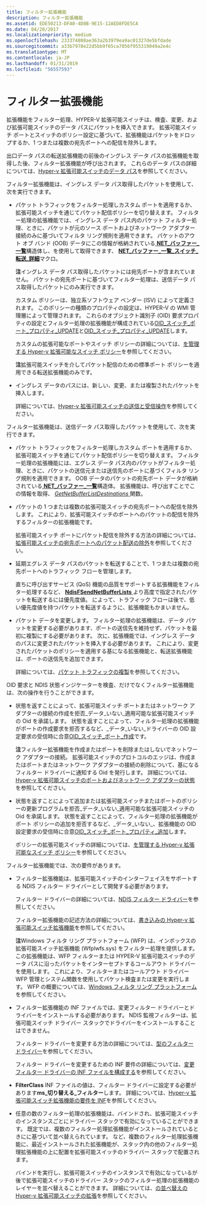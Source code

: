 ```yaml
---
title: フィルター拡張機能
description: フィルター拡張機能
ms.assetid: EDE50213-DFA0-4D8B-9E15-12AED8FDE5CA
ms.date: 04/20/2017
ms.localizationpriority: medium
ms.openlocfilehash: 233374808ae363a2b3979ea9ac01327de5bfdade
ms.sourcegitcommit: a33b7978e22d5bb9f65ca7056f955319049a2e4c
ms.translationtype: MT
ms.contentlocale: ja-JP
ms.lasthandoff: 01/31/2019
ms.locfileid: "56557593"
---
```

# <a name="filtering-extensions"></a>フィルター拡張機能


拡張機能をフィルター処理、HYPER-V 拡張可能スイッチは、検査、変更、および拡張可能スイッチのデータ パスにパケットを挿入できます。 拡張可能スイッチ ポートとスイッチのポリシー設定に基づいて、拡張機能はパケットをドロップするか、1 つまたは複数の宛先ポートへの配信を除外します。

出口データ パスの転送拡張機能の前後のイングレス データ パスの拡張機能を取得した後、フィルター拡張機能が呼び出されます。 これらのデータ パスの詳細については、[Hyper-v 拡張可能スイッチのデータ パス](hyper-v-extensible-switch-data-path.md)を参照してください。

フィルター拡張機能は、イングレス データ パス取得したパケットを使用して、次を実行できます。

-   パケット トラフィックをフィルター処理しカスタム ポートを適用するか、拡張可能スイッチを通じてパケット配信ポリシーを切り替えます。 フィルター処理の拡張機能では、イングレス データ パス内のパケット フィルター処理、ときに、パケットが元のソース ポートおよびネットワーク アダプター接続のみに基づいてフィルタ リング規則を適用できます。 パケットのアウト オブ バンド (OOB) データにこの情報が格納されている[ **NET\_バッファー\_一覧**](https://msdn.microsoft.com/library/windows/hardware/ff568388)構造体し、を使用して取得できます、 [ **NET\_バッファー\_一覧\_スイッチ\_転送\_詳細**](https://msdn.microsoft.com/library/windows/hardware/hh598259)マクロ。

    **注**イングレス データ パス取得したパケットには宛先ポートが含まれていません。 パケットの宛先ポートに基づいてフィルター処理は、送信データ パス取得したパケットにのみ実行できます。

    カスタム ポリシーは、独立系ソフトウェア ベンダー (ISV) によって定義されます。 このポリシーの種類のプロパティの設定は、HYPER-V の WMI 管理層によって管理されます。 これらのオブジェクト識別子 (OID) 要求プロパティの設定とフィルター処理の拡張機能が構成されている[OID\_スイッチ\_ポート\_プロパティ\_UPDATE](https://msdn.microsoft.com/library/windows/hardware/hh598278)と[OID\_スイッチ\_プロパティ\_UPDATE](https://msdn.microsoft.com/library/windows/hardware/hh598283)します。

    カスタムの拡張可能なポートやスイッチ ポリシーの詳細については、[を管理する Hyper-v 拡張可能なスイッチ ポリシー](managing-hyper-v-extensible-switch-extensibility-policies.md)を参照してください。

    **注**拡張可能スイッチを介してパケット配信のための標準ポート ポリシーを適用できる転送拡張機能のみです。

-   イングレス データのパスには、新しい、変更、または複製されたパケットを挿入します。

    詳細については、[Hyper-v 拡張可能スイッチの送信と受信操作](hyper-v-extensible-switch-send-and-receive-operations.md)を参照してください。

フィルター拡張機能は、送信データ パス取得したパケットを使用して、次を実行できます。

-   パケット トラフィックをフィルター処理しカスタム ポートを適用するか、拡張可能スイッチを通じてパケット配信ポリシーを切り替えます。 フィルター処理の拡張機能には、エグレス データ パス内のパケットがフィルター処理、ときに、パケットの送信元または送信先のポートに基づくフィルタ リング規則を適用できます。 OOB データのパケットの宛先ポート データが格納されている[ **NET\_バッファー\_一覧**](https://msdn.microsoft.com/library/windows/hardware/ff568388)構造体。 拡張機能は、呼び出すことでこの情報を取得、 [ *GetNetBufferListDestinations* ](https://msdn.microsoft.com/library/windows/hardware/hh598157)関数。

-   パケットの 1 つまたは複数の拡張可能スイッチの宛先ポートへの配信を除外します。 これにより、拡張可能スイッチのポートへのパケットの配信を除外するフィルターの拡張機能です。

    拡張可能スイッチ ポートにパケット配信を除外する方法の詳細については、[拡張可能スイッチの宛先ポートへのパケット配送の除外](excluding-packet-delivery-to-extensible-switch-destination-ports.md)を参照してください。

-   延期エグレス データ パスのパケットを転送することで、1 つまたは複数の宛先ポートへのトラフィック フローを管理します。

    直ちに呼び出すサービス (QoS) 機能の品質をサポートする拡張機能をフィルター処理するなど、 [ **NdisFSendNetBufferLists** ](https://msdn.microsoft.com/library/windows/hardware/ff562616)より高度で指定されたパケットを転送するには優先度値。 によって、トラフィック フローは後で、低い優先度値を持つパケットを転送するように、拡張機能もかまいません。

-   パケット データを変更します。 フィルター処理の拡張機能は、データ パケットを変更する必要があります、ポートの送信先を維持せず、パケットを最初に複製にする必要があります。 次に、拡張機能では、イングレス データのパスに変更されたパケットを挿入する必要があります。 これにより、変更されたパケットのポリシーを適用する基になる拡張機能と、転送拡張機能は、ポートの送信先を追加できます。

    詳細については、[パケット トラフィックの複製](cloning-or-duplicating-packet-traffic.md)を参照してください。

OID 要求と NDIS 状態インジケーターを検査、だけでなくフィルター拡張機能は、次の操作を行うことができます。

-   状態を返すことによって、拡張可能スイッチ ポートまたはネットワーク アダプターの接続の作成を拒否\_データ\_いない\_適用可能な拡張可能スイッチの Oid を承諾します。 状態を返すことによって、フィルター処理の拡張機能がポートの作成要求を拒否するなど、\_データ\_いない\_ドライバーの OID 設定要求の受信時に合意[OID\_スイッチ\_ポート\_作成](https://msdn.microsoft.com/library/windows/hardware/hh598272)です。

    **注**フィルター拡張機能を作成またはポートを削除またはしないでネットワーク アダプターの接続。 拡張可能スイッチのプロトコルのエッジは、作成またはポートまたはネットワーク アダプターの接続の削除について、基になるフィルター ドライバーに通知する Oid を発行します。 詳細については、[Hyper-v 拡張可能スイッチのポートおよびネットワーク アダプターの状態](hyper-v-extensible-switch-port-and-network-adapter-states.md)を参照してください。

-   状態を返すことによって追加または拡張可能スイッチまたはポートのポリシーの更新プログラムを拒否\_データ\_いない\_適用可能な拡張可能スイッチの Oid を承諾します。 状態を返すことによって、フィルター処理の拡張機能がポート ポリシーの追加を拒否するなど、\_データ\_いない\_、拡張機能の OID 設定要求の受信時に合意[OID\_スイッチ\_ポート\_プロパティ\_追加](https://msdn.microsoft.com/library/windows/hardware/hh598275)します。

    ポリシーの拡張可能スイッチの詳細については、[を管理する Hyper-v 拡張可能なスイッチ ポリシー](managing-hyper-v-extensible-switch-extensibility-policies.md)を参照してください。

フィルター拡張機能では、次の要件があります。

-   フィルター拡張機能は、拡張可能スイッチのインターフェイスをサポートする NDIS フィルター ドライバーとして開発する必要があります。

    フィルター ドライバーの詳細については、[NDIS フィルター ドライバー](ndis-filter-drivers2.md)を参照してください。

    フィルター拡張機能の記述方法の詳細については、[書き込みの Hyper-v 拡張可能スイッチ拡張機能](writing-hyper-v-extensible-switch-extensions.md)を参照してください。

    **注**Windows フィルタ リング プラットフォーム (WFP) は、インボックスの拡張可能スイッチ拡張機能 (Wfplwfs.sys) をフィルター処理を提供します。 この拡張機能は、WFP フィルターまたは HYPER-V 拡張可能スイッチのデータ パスに沿ったパケットをインターセプトするコールアウト ドライバーを使用します。 これにより、フィルターまたはコールアウト ドライバー WFP 管理とシステム関数を使用してパケット検査または変更を実行します。 WFP の概要については、[Windows フィルタ リング プラットフォーム](porting-packet-processing-drivers-and-apps-to-wfp.md)を参照してください。

-   フィルター拡張機能の INF ファイルでは、変更フィルター ドライバーとドライバーをインストールする必要があります。 NDIS 監視フィルターは、拡張可能スイッチ ドライバー スタックでドライバーをインストールすることはできません。

    フィルター ドライバーを変更する方法の詳細については、[型のフィルター ドライバー](types-of-filter-drivers.md)を参照してください。

    フィルター ドライバーを変更するための INF 要件の詳細については、[変更フィルター ドライバーの INF ファイルを構成する](configuring-an-inf-file-for-a-modifying-filter-driver.md)を参照してください。

-   **FilterClass** INF ファイルの値は、フィルター ドライバーに設定する必要があります**ms\_切り替える\_フィルター**します。 詳細については、[Hyper-v 拡張可能スイッチ拡張機能の要件を INF](inf-requirements-for-hyper-v-extensions.md)を参照してください。

-   任意の数のフィルター処理の拡張機能は、バインドされ、拡張可能スイッチのインスタンスごとにドライバー スタックで有効になっていることができます。 既定では、複数のフィルター処理拡張機能がインストールされているときにに基づいて並べ替えられています。 など、複数のフィルター処理拡張機能に、最近インストールされた拡張機能が、スタック内の他のフィルター処理拡張機能の上に配置を拡張可能スイッチのドライバー スタックで配置されます。

    バインドを実行し、拡張可能スイッチのインスタンスで有効になっているが後で拡張可能スイッチのドライバー スタックのフィルター処理の拡張機能のレイヤーを並べ替えることができます。 詳細については、[の並べ替えの Hyper-v 拡張可能スイッチの拡張](reordering-hyper-v-extensibility-switch-extensions.md)を参照してください。